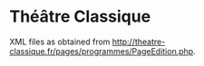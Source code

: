 # Théâtre Classique

XML files as obtained from
http://theatre-classique.fr/pages/programmes/PageEdition.php.
